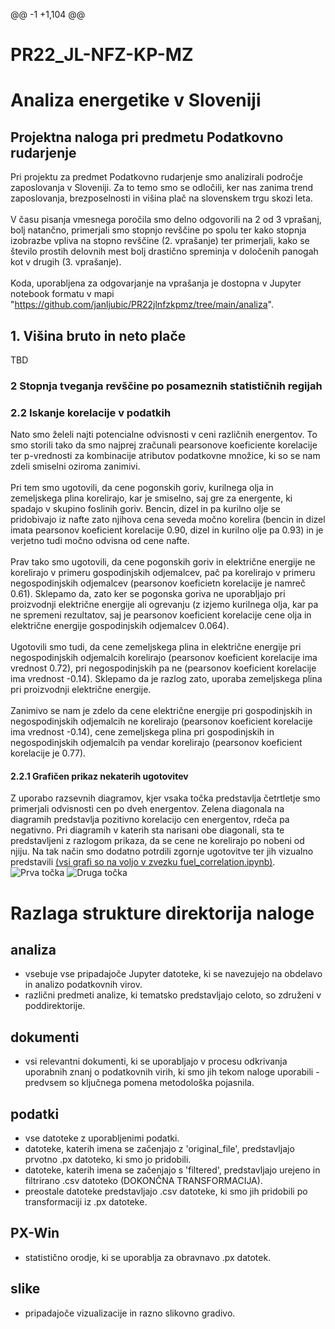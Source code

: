 @@ -1 +1,104 @@
# PR22_JL-NFZ-KP-MZ
# Analiza energetike v Sloveniji
## Projektna naloga pri predmetu Podatkovno rudarjenje

Pri projektu za predmet Podatkovno rudarjenje smo analizirali področje zaposlovanja v Sloveniji. Za to temo smo se odločili, ker nas zanima trend zaposlovanja, brezposelnosti in višina plač na slovenskem trgu skozi leta.
<br><br>
V času pisanja vmesnega poročila smo delno odgovorili na 2 od 3 vprašanj, bolj natančno, primerjali smo stopnjo revščine po spolu ter kako stopnja izobrazbe vpliva na stopno revščine (2. vprašanje) ter primerjali, kako se število prostih delovnih mest bolj drastično spreminja v določenih panogah kot v drugih (3. vprašanje).
<br><br>
Koda, uporabljena za odgovarjanje na vprašanja je dostopna v Jupyter notebook formatu v mapi "https://github.com/janljubic/PR22jlnfzkpmz/tree/main/analiza".


## 1. Višina bruto in neto plače

TBD


### 2 Stopnja tveganja revščine po posameznih statističnih regijah




### 2.2 Iskanje korelacije v podatkih

Nato smo želeli najti potencialne odvisnosti v ceni različnih energentov. To smo storili tako da smo najprej zračunali pearsonove koeficiente korelacije ter p-vrednosti za kombinacije atributov podatkovne množice, ki so se nam zdeli smiselni oziroma zanimivi.
<br><br>
Pri tem smo ugotovili, da cene pogonskih goriv, kurilnega olja in zemeljskega plina korelirajo, kar je smiselno, saj gre za energente, ki spadajo v skupino foslinih goriv. Bencin, dizel in pa kurilno olje se pridobivajo iz nafte zato njihova cena seveda močno korelira (bencin in dizel imata pearsonov koeficient korelacije 0.90, dizel in kurilno olje pa 0.93) in je verjetno tudi močno odvisna od cene nafte.
<br><br> 
Prav tako smo ugotovili, da cene pogonskih goriv in električne energije ne korelirajo v primeru gospodinjskih odjemalcev, pač pa korelirajo v primeru negospodinjskih odjemalcev (pearsonov koeficietn korelacije je namreč 0.61). Sklepamo da, zato ker se pogonska goriva ne uporabljajo pri proizvodnji električne energije ali ogrevanju (z izjemo kurilnega olja, kar pa ne spremeni rezultatov, saj je pearsonov koeficient korelacije cene olja in električne energije gospodinjskih odjemalcev 0.064).
<br><br>
Ugotovili smo tudi, da cene zemeljskega plina in električne energije pri negospodinjskih odjemalcih korelirajo (pearsonov koeficient korelacije ima vrednost 0.72), pri negospodinjskih pa ne (pearsonov koeficient korelacije ima vrednost -0.14). Sklepamo da je razlog zato, uporaba zemeljskega plina pri proizvodnji električne energije.
<br><br>
Zanimivo se nam je zdelo da cene električne energije pri gospodinjskih in negospodinjskih odjemalcih ne korelirajo (pearsonov koeficient korelacije ima vrednost -0.14), cene zemeljskega plina pri gospodinjskih in negospodinjskih odjemalcih pa vendar korelirajo (pearsonov koeficient korelacije je 0.77).
<br>

#### 2.2.1 Grafičen prikaz nekaterih ugotovitev

Z uporabo razsevnih diagramov, kjer vsaka točka predstavlja četrtletje smo primerjali odvisnosti cen po dveh energentov. Zelena diagonala na diagramih predstavlja pozitivno korelacijo cen energentov, rdeča pa negativno. Pri diagramih v katerih sta narisani obe diagonali, sta te predstavljeni z razlogom prikaza, da se cene ne korelirajo po nobeni od njiju. Na tak način smo dodatno potrdili zgornje ugotovitve ter jih vizualno predstavili [(vsi grafi so na voljo v zvezku fuel_correlation.ipynb)](src/fuel_correlation.ipynb).
<br>
![Prva točka](resources/Korelacija%201.png) ![Druga točka](resources/Korelacija%202.png)

# Razlaga strukture direktorija naloge
## analiza
- vsebuje vse pripadajoče Jupyter datoteke, ki se navezujejo na obdelavo in analizo podatkovnih virov.
- različni predmeti analize, ki tematsko predstavljajo celoto, so združeni v poddirektorije.
## dokumenti
- vsi relevantni dokumenti, ki se uporabljajo v procesu odkrivanja uporabnih znanj o podatkovnih virih, ki smo jih tekom naloge uporabili - predvsem so ključnega pomena metodološka pojasnila.
## podatki
- vse datoteke z uporabljenimi podatki.
- datoteke, katerih imena se začenjajo z 'original_file', predstavljajo prvotno .px datoteko, ki smo jo pridobili.
- datoteke, katerih imena se začenjajo s 'filtered', predstavljajo urejeno in filtrirano .csv datoteko (DOKONČNA TRANSFORMACIJA).
- preostale datoteke predstavljajo .csv datoteke, ki smo jih pridobili po transformaciji iz .px datoteke.
## PX-Win
- statistično orodje, ki se uporablja za obravnavo .px datotek.
## slike
- pripadajoče vizualizacije in razno slikovno gradivo.
